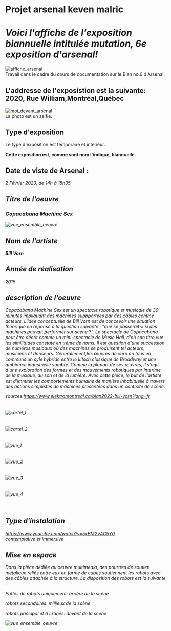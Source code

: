 # Projet arsenal keven malric

<h1><em>Voici l'affiche de l'exposition biannuelle intitulée mutation, 6e exposition d'arsenal!</em></h1>

![affiche_arsenal](https://github.com/Kyoxis/H23_V13_introduction_malric/blob/main/Bian/media/affiche_arsenal.jpg)
<br>
Travail dans le cadre du cours de documentation sur le Bian no.6 d'Arsenal.

<h2>L'addresse de l'exposistion est la suivante: 2020, Rue William,Montréal,Québec</h2>

![moi_devant_arsenal](https://github.com/Kyoxis/H23_V13_introduction_malric/blob/main/Bian/media/moi_devant_arsenal.jpg)
<br>La photo est un selfie.

<h2>Type d'exposition</h2>

Le type d'exposition est temporaire et intérieur.

<strong>Cette exposition est, comme sont nom l'indique, biannuelle.</strong>

<h2>Date de viste de Arsenal :</h2>

<em> 2 Février 2023, de 14h à 15h35.<em>
  

<h2>Titre de l'oeuvre</h2>
  
<h3><em>Copacabana Machine Sex</em></h3>
  
  
![vue_ensemble_oeuvre](https://github.com/Kyoxis/H23_V13_introduction_malric/blob/main/Bian/media/vue_ensemble_oeuvre.jpg)
  
  
<h2>Nom de l'artiste</h2>
  
  <strong><em>Bill Vorn</em></strong>
  
<h2>Année de réalisation</h2>
  
<em>2018</em>  

<h2>description de l'oeuvre</h2>
  
Copacabana Machine Sex est un spectacle robotique et musicale de 30 minutes impliquant des machines suppportées par des câbles comme acteurs. L'idée conceptuelle de Bill Vorn est de concevoir une situation  théorique en réponse à la question suivante : "que se passerait-il si des machines pouvait performer sur  scène ?". Le spectacle de Copacabana peut être décrit comme un mini-spectacle de Music Hall, d'où son titre,vue les similitudes constaté en trème de noms. Il est question d'une succession de numéros musicaux où des machines se produisent tel acteurs, musiciens et danseurs. Généralement,les œuvres de vorn on tous en communs un syle hybride entre le kitsch classique de Broadway et une ambiance industrielle sombre. Comme la plupart de ses œuvres, il s'agit d'une exploration des formes et des mouvements robotiques par interime de la musique, du son et de la lumière. Avec cette pièce, le but de l'artiste est d'immiter les comportements humains de manière inhabituelle à travers des actions simplistes de machines présentées dans un contexte de scène.
  
  
  sources:https://www.elektramontreal.ca/bian2022-bill-vorn?lang=fr
  <br>
  <br>
  <br>
  ![cartel_1](https://github.com/Kyoxis/H23_V13_introduction_malric/blob/main/Bian/media/cartel1.jpg)
  <br>
  <br>
  <br>
  ![cartel_2](https://github.com/Kyoxis/H23_V13_introduction_malric/blob/main/Bian/media/cartel2.jpg
)
  <br>
  <br>
  <br>
  ![vue_1](https://github.com/Kyoxis/H23_V13_introduction_malric/blob/main/Bian/media/vue1.jpg)
  <br>
  <br>
  <br>
  ![vue_2](https://github.com/Kyoxis/H23_V13_introduction_malric/blob/main/Bian/media/vue2.jpg)
  <br>
  <br>
  <br>
  ![vue_3](https://github.com/Kyoxis/H23_V13_introduction_malric/blob/main/Bian/media/vue3.jpg)
  <br>
  <br>
  <br>
  ![vue_4](https://github.com/Kyoxis/H23_V13_introduction_malric/blob/main/Bian/media/vue4.jpg)
  <br>
  <br>
  <br>
  <h2>Type d'instalation</h2>
  
  https://www.youtube.com/watch?v=5xBM2VAC5Y0
  <br>contemplative et immersive
  
  
  <h2>Mise en espace</h2>
  
  
  Dans la pièce dédiée au oeuvre multimédia, des pourtres de soutien métalique reliés entre eux en forme de cubes soutiennent les robots avec des câbles attachée à la structure. La disposition des robots est la suivante :
  
  
  Pattes de robots uniquement: arrière de la scène
  
  robots secondaires:  millieux de la scène
  
  robots principal et 6 crânes: devant de la scène
  
  
  ![vue_ensemble_oeuvre](https://github.com/Kyoxis/H23_V13_introduction_malric/blob/main/Bian/media/vue_ensemble_oeuvre.jpg)
  
  

